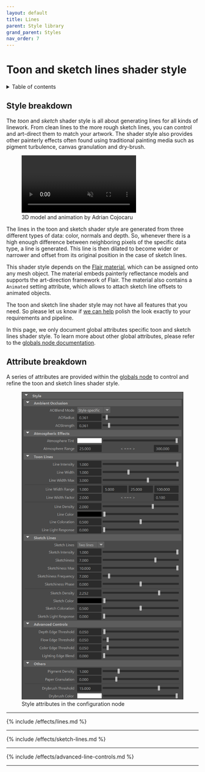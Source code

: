 ```yaml
---
layout: default
title: Lines
parent: Style library
grand_parent: Styles
nav_order: 7
---
```


# Toon and sketch lines shader style

<details close markdown="block">
  <summary>
    Table of contents
  </summary>
  {: .text-delta }
1. TOC
{:toc}
</details>

<!-- 
[Back to Sketch Features](https://artineering.io/styles/warp
){: .aio-btn .d-block}
-->

## Style breakdown

The _toon_ and _sketch_ shader style is all about generating lines for all kinds of linework. From clean lines to the more rough sketch lines, you can control and art-direct them to match your artwork. The shader style also provides other painterly effects often found using traditional painting media such as pigment turbulence, canvas granulation and dry-brush.

<figure>
	<video autoplay loop muted playsinline>
		<source src="/media/release-log/1.1/lines_web.mp4" type="video/mp4">
	</video>
	<figcaption>3D model and animation by Adrian Cojocaru</figcaption>
</figure>

The lines in the toon and sketch shader style are generated from three different types of data: color, normals and depth. So, whenever there is a high enough difference between neighboring pixels of the specific data type, a line is generated. This line is then dilated to become wider or narrower and offset from its original position in the case of sketch lines.

This shader style depends on the [Flair material](/flair/materials/flair-shader), which can be assigned onto any mesh object. The material embeds painterly reflectance models and supports the art-direction framework of Flair. The material also contains a	`Animated` setting attribute, which allows to attach sketch line offsets to animated objects.

The toon and sketch line shader style may not have all features that you need. So please let us know if [we can help](https://artineering.io/agency) polish the look exactly to your requirements and pipeline.

In this page, we only document global attributes specific toon and sketch lines shader style. To learn more about other global attributes, please refer to the [globals node documentation](/flair/getting-started/globals).

## Attribute breakdown

A series of attributes are provided within the [globals node](/flair/getting-started/globals/) to control and refine the toon and sketch lines shader style.

<figure class="aio-ui">
    <img src="/media/styles/sketch/style-attrs.png" alt="Style attributes">
    <figcaption>Style attributes in the configuration node</figcaption>
</figure>

---

{% include /effects/lines.md %}

---

{% include /effects/sketch-lines.md %}

---

{% include /effects/advanced-line-controls.md %}

---
